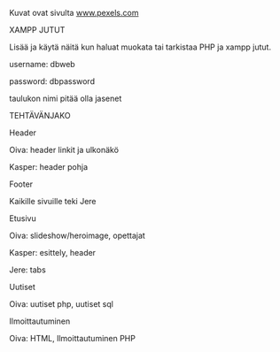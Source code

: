 Kuvat ovat sivulta www.pexels.com

XAMPP JUTUT

Lisää ja käytä näitä kun haluat muokata tai tarkistaa PHP ja xampp jutut.

username: dbweb

password: dbpassword

taulukon nimi pitää olla jasenet

TEHTÄVÄNJAKO

Header

Oiva: header linkit ja ulkonäkö

Kasper: header pohja

Footer

Kaikille sivuille teki Jere

Etusivu

Oiva: slideshow/heroimage, opettajat

Kasper: esittely, header

Jere: tabs

Uutiset

Oiva: uutiset php, uutiset sql

Ilmoittautuminen

Oiva: HTML, Ilmoittautuminen PHP
